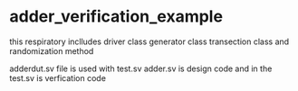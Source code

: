 # adder_verification_example
this respiratory inclludes driver class generator class transection class and randomization method 

adderdut.sv file is used with test.sv adder.sv is design code and in the test.sv is verfication code 

